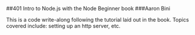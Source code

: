 ##401 Intro to Node.js with the Node Beginner book
###Aaron Bini

This is a code write-along following the tutorial laid out in the book. Topics covered include: setting up an http server, etc.
